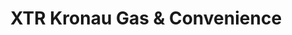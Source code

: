 ---
title: "XTR Kronau Gas & Convenience"
url: /kronau/xtr-kronau-gas-und-convenience/
shop: Lebensmittel
---